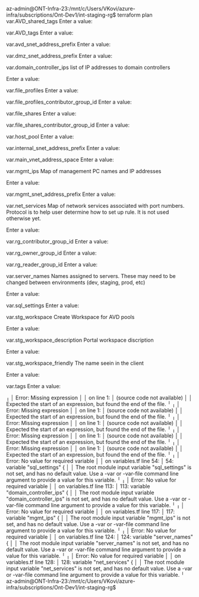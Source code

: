az-admin@ONT-Infra-23:/mnt/c/Users/VKovi/azure-infra/subscriptions/Ont-Dev1/int-staging-rg$ terraform plan
var.AVD_shared_tags
  Enter a value:

var.AVD_tags
  Enter a value:

var.avd_snet_address_prefix
  Enter a value:

var.dmz_snet_address_prefix
  Enter a value:

var.domain_controller_ips
  list of IP addresses to domain controllers

  Enter a value:

var.file_profiles
  Enter a value:

var.file_profiles_contributor_group_id
  Enter a value:

var.file_shares
  Enter a value:

var.file_shares_contributor_group_id
  Enter a value:

var.host_pool
  Enter a value:

var.internal_snet_address_prefix
  Enter a value:

var.main_vnet_address_space
  Enter a value:

var.mgmt_ips
  Map of management PC names and IP addresses

  Enter a value:

var.mgmt_snet_address_prefix
  Enter a value:

var.net_services
  Map of network services associated with port numbers. Protocol is to help user determine how to set up rule. It is not used otherwise yet.

  Enter a value:

var.rg_contributor_group_id
  Enter a value:

var.rg_owner_group_id
  Enter a value:

var.rg_reader_group_id
  Enter a value:

var.server_names
  Names assigned to servers. These may need to be changed between environments (dev, staging, prod, etc)

  Enter a value:

var.sql_settings
  Enter a value:

var.stg_workspace
  Create Workspace for AVD pools

  Enter a value:

var.stg_workspace_description
  Portal workspace discription

  Enter a value:

var.stg_workspace_friendly
  The name seein in the client

  Enter a value:

var.tags
  Enter a value:

╷
│ Error: Missing expression
│
│   on <value for var.domain_controller_ips> line 1:
│   (source code not available)
│
│ Expected the start of an expression, but found the end of the file.
╵
╷
│ Error: Missing expression
│
│   on <value for var.mgmt_ips> line 1:
│   (source code not available)
│
│ Expected the start of an expression, but found the end of the file.
╵
╷
│ Error: Missing expression
│
│   on <value for var.net_services> line 1:
│   (source code not available)
│
│ Expected the start of an expression, but found the end of the file.
╵
╷
│ Error: Missing expression
│
│   on <value for var.server_names> line 1:
│   (source code not available)
│
│ Expected the start of an expression, but found the end of the file.
╵
╷
│ Error: Missing expression
│
│   on <value for var.sql_settings> line 1:
│   (source code not available)
│
│ Expected the start of an expression, but found the end of the file.
╵
╷
│ Error: No value for required variable
│
│   on variables.tf line 54:
│   54: variable "sql_settings" {
│
│ The root module input variable "sql_settings" is not set, and has no default value. Use a -var or -var-file command line argument to provide a value for this variable.
╵
╷
│ Error: No value for required variable
│
│   on variables.tf line 113:
│  113: variable "domain_controller_ips" {
│
│ The root module input variable "domain_controller_ips" is not set, and has no default value. Use a -var or -var-file command line argument to provide a value for this variable.
╵
╷
│ Error: No value for required variable
│
│   on variables.tf line 117:
│  117: variable "mgmt_ips" {
│
│ The root module input variable "mgmt_ips" is not set, and has no default value. Use a -var or -var-file command line argument to provide a value for this variable.
╵
╷
│ Error: No value for required variable
│
│   on variables.tf line 124:
│  124: variable "server_names" {
│
│ The root module input variable "server_names" is not set, and has no default value. Use a -var or -var-file command line argument to provide a value for this variable.
╵
╷
│ Error: No value for required variable
│
│   on variables.tf line 128:
│  128: variable "net_services" {
│
│ The root module input variable "net_services" is not set, and has no default value. Use a -var or -var-file command line argument to provide a value for this variable.
╵
az-admin@ONT-Infra-23:/mnt/c/Users/VKovi/azure-infra/subscriptions/Ont-Dev1/int-staging-rg$
